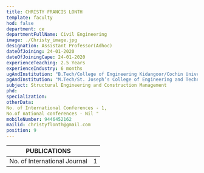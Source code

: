 ```yaml
---
title: CHRISTY FRANCIS LONTH
template: faculty
hod: false
department: ce
departmentFullName: Civil Engineering
image: ./Christy_image.jpg
designation: Assistant Professor(Adhoc)
dateOfJoining: 24-01-2020
dateOfJoiningCape: 24-01-2020
experienceTeaching: 2.5 Years
experienceIndustry: 6 months
ugAndInstitution: "B.Tech/College of Engineering Kidangoor/Cochin University of Science and Technology (CUSAT)"
pgAndInstitution: "M.Tech/St. Joseph’s College of Engineering and Technology, Palai/APJ Abdul Kalam Technological University (KTU)"
subject: Structural Engineering and Construction Management
phd: 
specialization: 
otherData: 
No. of International Conferences - 1,
No.of national conferences - Nil "
mobileNumber: 9446452162
mailid: christyflonth@gmail.com
position: 9
---
```

|           PUBLICATIONS           |     |
| :------------------------------: | :-: |
|   No. of International Journal   |  1  |
